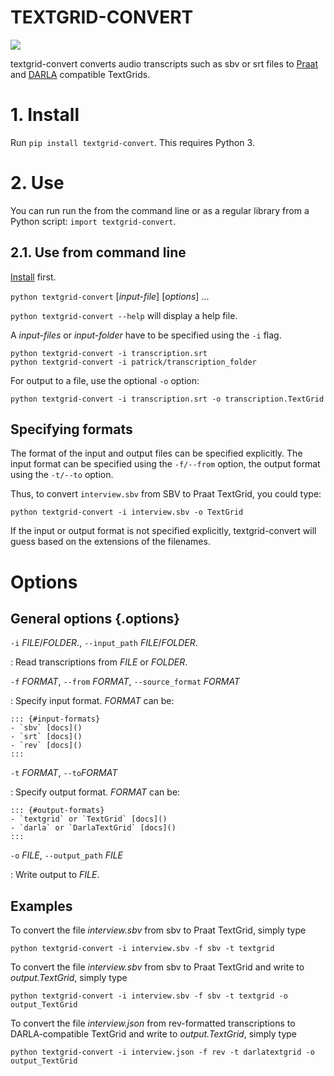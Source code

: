 # TEXTGRID-CONVERT

![](https://github.com/patrickschu/textgrid-convert/workflows/Python%20package/badge.svg)

textgrid-convert converts audio transcripts such as sbv or srt files to [Praat]() and [DARLA]() compatible TextGrids.



# 1. Install

Run `pip install textgrid-convert`. This requires Python 3.

# 2. Use

You can run run the from the command line or as a regular library from a Python script: `import textgrid-convert`.

## 2.1. Use from command line

[Install]() first.  

`python textgrid-convert` [*input-file*] [*options*] ...

`python textgrid-convert --help` will display a help file.

A *input-files* or *input-folder* have to be specified using the `-i` flag. 

    python textgrid-convert -i transcription.srt
    python textgrid-convert -i patrick/transcription_folder

For output to a file, use the optional `-o` option:

    python textgrid-convert -i transcription.srt -o transcription.TextGrid 

## Specifying formats

The format of the input and output files can be specified explicitly. 
The input format can be specified using the `-f/--from` option, the output format using the `-t/--to` option.

Thus, to convert `interview.sbv` from SBV to Praat TextGrid, you could type:

    python textgrid-convert -i interview.sbv -o TextGrid

If the input or output format is not specified explicitly, textgrid-convert will guess based on the extensions of the filenames.

# Options

## General options {.options}


`-i` *FILE*/*FOLDER*., `--input_path` *FILE*/*FOLDER*.

:   Read transcriptions from *FILE* or *FOLDER*.  



`-f` *FORMAT*, `--from` *FORMAT*, `--source_format` *FORMAT*

:   Specify input format.  *FORMAT* can be:

    ::: {#input-formats}
    - `sbv` [docs]()
    - `srt` [docs]()
    - `rev` [docs]()
    :::


`-t` *FORMAT*, `--to`*FORMAT*

:   Specify output format.  *FORMAT* can be:

    ::: {#output-formats}
    - `textgrid` or `TextGrid` [docs]()
    - `darla` or `DarlaTextGrid` [docs]()
    :::


`-o` *FILE*, `--output_path` *FILE*

:   Write output to *FILE*.  



## Examples

To convert the file *interview.sbv* from sbv to Praat TextGrid,  simply type

    python textgrid-convert -i interview.sbv -f sbv -t textgrid


To convert the file *interview.sbv* from sbv to Praat TextGrid and write to *output.TextGrid*,  simply type

    python textgrid-convert -i interview.sbv -f sbv -t textgrid -o output_TextGrid

To convert the file *interview.json* from rev-formatted transcriptions to DARLA-compatible TextGrid and write to *output.TextGrid*,  simply type

    python textgrid-convert -i interview.json -f rev -t darlatextgrid -o output_TextGrid
